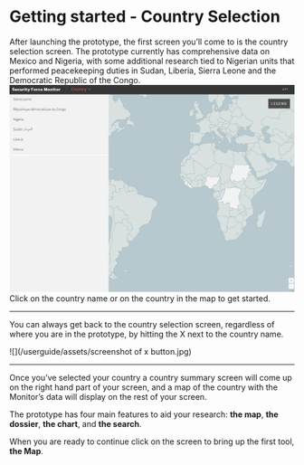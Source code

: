 # **Getting started - Country Selection**

After launching the prototype, the first screen you’ll come to is the country selection screen. The prototype currently has comprehensive data on Mexico and Nigeria, with some additional research tied to Nigerian units that performed peacekeeping duties in Sudan, Liberia, Sierra Leone and the Democratic Republic of the Congo. ![](/userguide/assets/coutnryselection.jpg)Click on the country name or on the country in the map to get started.

---

You can always get back to the country selection screen, regardless of where you are in the prototype, by hitting the X next to the country name.

![](/userguide/assets/screenshot of x button.jpg)

---

Once you’ve selected your country a country summary screen will come up on the right hand part of your screen, and a map of the country with the Monitor’s data will display on the rest of your screen.

The prototype has four main features to aid your research: **the map**, **the dossier**, **the chart**, and **the search**.

When you are ready to continue click on the screen to bring up the first tool, **the Map**.

